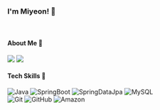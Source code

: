 ### I'm Miyeon! 👋

<br>

<h4>About Me 🌷</h4>

<a href="mailto:leeyun92@naver.com" target="_blank"><img src="https://img.shields.io/badge/Mail-E3695F?style=flat-square&logo=maildotcom&logoColor=white"/></a>
<a href="https://miyeonlee.tistory.com/" target="_blank"><img src="https://img.shields.io/badge/Tistory-000000?style=flat-square&logo=tistory&logoColor=white"/></a>

<h4>Tech Skills 🌱</h4>

![Java](https://img.shields.io/badge/Java-437291?style=flat-square&logo=openjdk&logoColor=white)
![SpringBoot](https://img.shields.io/badge/SpringBoot-6DB33F?style=flat-square&logo=springboot&logoColor=white)
![SpringDataJpa](https://img.shields.io/badge/Spring_Data_JPA-6DB33F?style=flat-square&logo=spring&logoColor=white)
![MySQL](https://img.shields.io/badge/MySQL-4479A1?style=flat-square&logo=mysql&logoColor=white)
<br>
![Git](https://img.shields.io/badge/Git-F05032?style=flat-square&logo=Git&logoColor=white)
![GitHub](https://img.shields.io/badge/GitHub-181717?style=flat-square&logo=GitHub&logoColor=white)
![Amazon](https://img.shields.io/badge/Amazon_AWS-232F3E?style=flat-square&logo=amazonaws&logoColor=white)
